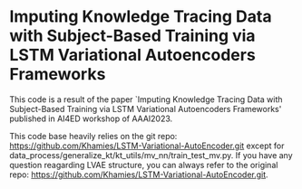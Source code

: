 # Imputing Knowledge Tracing Data with Subject-Based Training via LSTM Variational Autoencoders Frameworks
This code is a result of the paper `Imputing Knowledge Tracing Data with Subject-Based Training via LSTM Variational Autoencoders Frameworks' published in AI4ED workshop of AAAI2023.

This code base heavily relies on the git repo: https://github.com/Khamies/LSTM-Variational-AutoEncoder.git except for data_process/generalize_kt/kt_utils/mv_nn/train_test_mv.py. If you have any question reagarding LVAE structure, you can always refer to the original repo: https://github.com/Khamies/LSTM-Variational-AutoEncoder.git.
